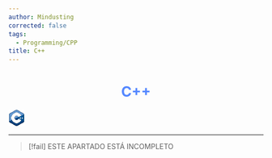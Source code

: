 ```yaml
---
author: Mindusting
corrected: false
tags:
  - Programming/CPP
title: C++
---
```


<h1 style="text-align:center;color:#58f;">C++</h1>

![#logo](cpp.png)

---

> [!fail] ESTE APARTADO ESTÁ INCOMPLETO
